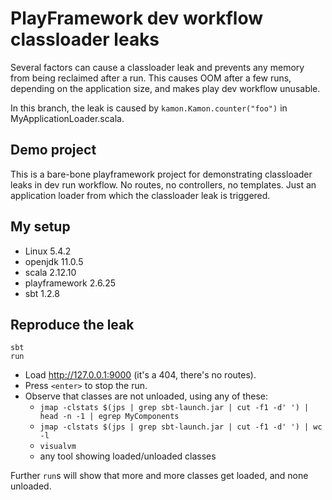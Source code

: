 # PlayFramework dev workflow classloader leaks

Several factors can cause a classloader leak and prevents any memory from being reclaimed after a run.
This causes OOM after a few runs, depending on the application size, and makes play dev workflow unusable.

In this branch, the leak is caused by `kamon.Kamon.counter("foo")` in MyApplicationLoader.scala.

## Demo project

This is a bare-bone playframework project for demonstrating classloader leaks in dev run workflow.
No routes, no controllers, no templates.
Just an application loader from which the classloader leak is triggered.

## My setup

- Linux 5.4.2
- openjdk 11.0.5
- scala 2.12.10
- playframework 2.6.25
- sbt 1.2.8

## Reproduce the leak

```
sbt
run
```

- Load http://127.0.0.1:9000 (it's a 404, there's no routes).
- Press `<enter>` to stop the run.
- Observe that classes are not unloaded, using any of these:
  - `jmap -clstats $(jps | grep sbt-launch.jar | cut -f1 -d' ') | head -n -1 | egrep MyComponents`
  - `jmap -clstats $(jps | grep sbt-launch.jar | cut -f1 -d' ') | wc -l`
  - `visualvm`
  - any tool showing loaded/unloaded classes

Further `run`s will show that more and more classes get loaded, and none unloaded.
